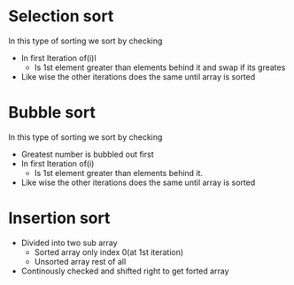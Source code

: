 # Selection sort
In this type of sorting we sort by checking 
- In first Iteration of(i)l
    - Is 1st element greater than elements behind it and swap if its greates
- Like wise the other iterations does the same until array is sorted
# Bubble sort
In this type of sorting we sort by checking 
- Greatest number is bubbled out first
- In first Iteration of(i)
    - Is 1st element greater than elements behind it.
- Like wise the other iterations does the same until array is sorted
# Insertion sort
- Divided into two sub array
    - Sorted array only index 0(at 1st iteration)
    - Unsorted array rest of all
- Continously checked and shifted right to get forted array
